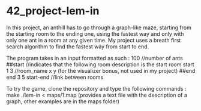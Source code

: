 # 42_project-lem-in
In this project, an anthill has to go through a graph-like maze, starting from the starting room to the ending one, using the fastest way and only with only one ant in a room at any given time. My project uses a breath first search algorithm to find the fastest way from start to end.

The program takes in an input formatted as such :
100          //number of ants
##start      //indicates that the following room description is the start room
start 1 3    //room_name x y (for the visualizer bonus, not used in my project)
##end
end 3 5
start-end    //link between rooms

To try the game, clone the repository and type the following commands :
make
./lem-in < maps/1.map (provides a text file with the description of a graph, other examples are in the maps folder)
